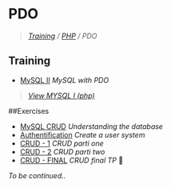 # PDO
>_[Training](https://github.com/simplonco/training) / [PHP](https://github.com/simplonco/php-training) / PDO_

## Training

* [MySQL II](https://github.com/simplonco/pdo-training/blob/master/training/Tutoriel-MySQLII-PDO.pdf) _MySQL with PDO_

> *[View MYSQL I (php)](https://github.com/simplonco/php-training/blob/master/training/Tutoriel-MySQL-Introduction.pdf)*

##Exercises
* [MySQL CRUD](https://github.com/simplonco/php-training-mysql) _Understanding the database_
* [Authentification](https://github.com/simplonco/php-challenge-auth) _Create a user system_
* [CRUD - 1](https://github.com/simplonco/php-exercises-crud1) _CRUD parti one_
* [CRUD - 2](https://github.com/simplonco/php-exercises-crud2) _CRUD parti two_
* [CRUD - FINAL](https://github.com/simplonco/php-exercises-crudTP) _CRUD final TP_ :muscle:

_To be continued.._
